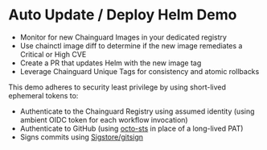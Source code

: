 # Auto Update / Deploy Helm Demo

* Monitor for new Chainguard Images in your dedicated registry
* Use chainctl image diff to determine if the new image remediates a Critical or High CVE
* Create a PR that updates Helm with the new image tag
* Leverage Chainguard Unique Tags for consistency and atomic rollbacks

This demo adheres to security least privilege by using short-lived ephemeral tokens to:
* Authenticate to the Chainguard Registry using assumed identity (using ambient OIDC token for each workflow invocation)
* Authenticate to GitHub (using [octo-sts](https://www.chainguard.dev/unchained/the-end-of-github-pats-you-cant-leak-what-you-dont-have) in place of a long-lived PAT) 
* Signs commits using [Sigstore/gitsign](https://docs.sigstore.dev/cosign/signing/gitsign/)
